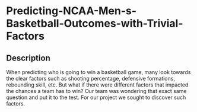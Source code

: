 # Predicting-NCAA-Men-s-Basketball-Outcomes-with-Trivial-Factors
## Description
When predicting who is going to win a basketball game, many look towards the clear factors such as shooting percentage, defensive formations, rebounding skill, etc. But what if there were different factors that impacted the chances a team has to win? Our team was wondering that exact same question and put it to the test. For our project we sought to discover such factors.
